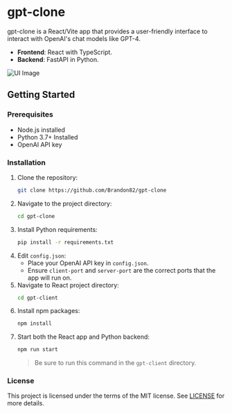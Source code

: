 # gpt-clone

gpt-clone is a React/Vite app that provides a user-friendly interface to interact with OpenAI's chat models like GPT-4.

- **Frontend**: React with TypeScript.
- **Backend**: FastAPI in Python.

![UI Image](https://i.imgur.com/QpWdlLZ.png)

## Getting Started

### Prerequisites
- Node.js installed
- Python 3.7+ Installed
- OpenAI API key

### Installation
1. Clone the repository:
   ```bash
   git clone https://github.com/Brandon82/gpt-clone
   ```
2. Navigate to the project directory:
   ```bash
   cd gpt-clone
   ```
3. Install Python requirements:
   ```bash
   pip install -r requirements.txt
   ```
4. Edit `config.json`:
   - Place your OpenAI API key in `config.json`.
   - Ensure `client-port` and `server-port` are the correct ports that the app will run on.
5. Navigate to React project directory:
   ```bash
   cd gpt-client
   ```
6. Install npm packages:
   ```bash
   npm install
   ```
7. Start both the React app and Python backend:
   ```bash
   npm run start
   ```
   > Be sure to run this command in the `gpt-client` directory.

### License
This project is licensed under the terms of the MIT license. See [LICENSE](LICENSE) for more details.
